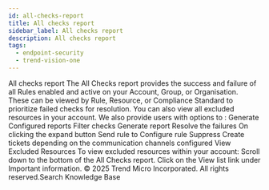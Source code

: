 ```yaml
---
id: all-checks-report
title: All checks report
sidebar_label: All checks report
description: All checks report
tags:
  - endpoint-security
  - trend-vision-one
---
```


 All checks report The All Checks report provides the success and failure of all Rules enabled and active on your Account, Group, or Organisation. These can be viewed by Rule, Resource, or Compliance Standard to prioritize failed checks for resolution. You can also view all excluded resources in your account. We also provide users with options to : Generate Configured reports Filter checks Generate report Resolve the failures On clicking the expand button Send rule to Configure rule Suppress Create tickets depending on the communication channels configured View Excluded Resources To view excluded resources within your account: Scroll down to the bottom of the All Checks report. Click on the View list link under Important information. © 2025 Trend Micro Incorporated. All rights reserved.Search Knowledge Base